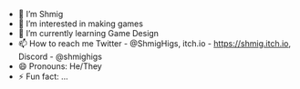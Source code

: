 - 👋 I’m Shmig
- 👀 I’m interested in making games
- 🌱 I’m currently learning Game Design
- 📫 How to reach me Twitter - @ShmigHigs, itch.io - https://shmig.itch.io, Discord - @shmighigs
- 😄 Pronouns: He/They
- ⚡ Fun fact: ...

<!---
ShmigHigs/ShmigHigs is a ✨ special ✨ repository because its `README.md` (this file) appears on your GitHub profile.
You can click the Preview link to take a look at your changes.
--->
